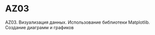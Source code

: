 # AZ03
AZ03. Визуализация данных. Использование библиотеки Matplotlib. Создание диаграмм и графиков
